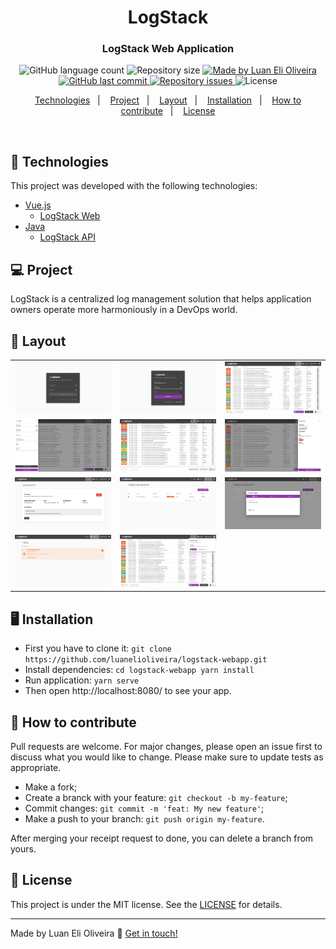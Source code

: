 <h1 align="center">
    LogStack
</h1>

<h3 align="center">
  LogStack Web Application
</h3>

<p align="center">
  <img alt="GitHub language count" src="https://img.shields.io/github/languages/count/luanelioliveira/logstack-webapp?color=%2304D361">

  <img alt="Repository size" src="https://img.shields.io/github/repo-size/luanelioliveira/logstack-webapp">

  <a href="https://www.linkedin.com/in/luanoliveira/" target="_blank">
    <img alt="Made by Luan Eli Oliveira" src="https://img.shields.io/badge/made%20by-Luan%20Eli%20Oliveira-brightgreen">
  </a>

  <a href="https://github.com/luanelioliveira/logstack-webapp/commits/master">
    <img alt="GitHub last commit" src="https://img.shields.io/github/last-commit/luanelioliveira/logstack-webapp">
  </a>

  <a href="https://github.com/luanelioliveira/logstack-webapp/issues">
    <img alt="Repository issues" src="https://img.shields.io/github/issues/luanelioliveira/logstack-webapp">
  </a>

  <img alt="License" src="https://img.shields.io/badge/license-MIT-brightgreen">
</p>
<p align="center">
  <a href="#rocket-Technologies">Technologies</a>&nbsp;&nbsp;&nbsp;|&nbsp;&nbsp;&nbsp;
  <a href="#-project">Project</a>&nbsp;&nbsp;&nbsp;|&nbsp;&nbsp;&nbsp;
  <a href="#-layout">Layout</a>&nbsp;&nbsp;&nbsp;|&nbsp;&nbsp;&nbsp;
  <a href="#-installation">Installation</a>&nbsp;&nbsp;&nbsp;|&nbsp;&nbsp;&nbsp;
  <a href="#-how-to-contribute">How to contribute</a>&nbsp;&nbsp;&nbsp;|&nbsp;&nbsp;&nbsp;
  <a href="#memo-license">License</a>
</p>

<br>

## :rocket: Technologies

This project was developed with the following technologies:

- [Vue.js](https://vuejs.org/)
  - [LogStack Web](https://github.com/luanelioliveira/logstack-webapp)
- [Java](https://www.java.com/)
  - [LogStack API](https://github.com/luanelioliveira/logstack-api)

## 💻 Project

<p>LogStack is a centralized log management solution that helps application owners operate more harmoniously in a DevOps world.</p>

## 🔖 Layout

<table>
  <tbody>
	 <tr>
	   <td><img alt="Sign In" src="./.github/img/signin.png" width="200px" /></td>
	   <td><img alt="Sign Up" src="./.github/img/signup.png" width="200px" /></td>
	   <td><img alt="LogStack" src="./.github/img/logsview.png" width="200px" /></td>
	 </tr>
	  <tr>
	   <td><img alt="Filter Log" src="./.github/img/filterlog.png" width="200px" /></td>
	   <td><img alt="Live Mode" src="./.github/img/livemode.png" width="200px" /></td>
	   <td><img alt="Log Details" src="./.github/img/logdetails.png" width="200px" /></td>
	 </tr>
    <tr>
	   <td><img alt="Log Overview" src="./.github/img/logoverview.png" width="200px" /></td>
	   <td><img alt="Triggers View" src="./.github/img/triggersview.png" width="200px" /></td>
	   <td><img alt="Add Trigger" src="./.github/img/addtrigger.png" width="200px" /></td>
	 </tr>
    <tr>
	   <td><img alt="Alerts" src="./.github/img/alerts.png" width="200px" /></td>
	   <td><img alt="Account Info" src="./.github/img/accountinfo.png" width="200px" /></td>
	   <td></td>
	 </tr>
  </tbody>
</table>

 
## :desktop_computer: Installation

- First you have to clone it: ```git clone https://github.com/luanelioliveira/logstack-webapp.git```
- Install dependencies:  ```cd logstack-webapp yarn install```
- Run application: ```yarn serve```
- Then open http://localhost:8080/ to see your app.

## 🤔 How to contribute
Pull requests are welcome. For major changes, please open an issue first to discuss what you would like to change.
Please make sure to update tests as appropriate.

- Make a fork;
- Create a branck with your feature: `git checkout -b my-feature`;
- Commit changes: `git commit -m 'feat: My new feature'`;
- Make a push to your branch: `git push origin my-feature`.

After merging your receipt request to done, you can delete a branch from yours.

## :memo: License

This project is under the MIT license. See the [LICENSE](LICENSE) for details.

---
Made by Luan Eli Oliveira :wave: [Get in touch!](https://www.linkedin.com/in/luanoliveira/)

